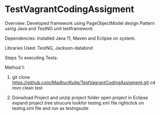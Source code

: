 # TestVagrantCodingAssigment

Overview:
Developed framework using PageObjectModel design Pattern using Java and TestNG unit testframework 

Dependencies: Installed Java 11, Maven and Eclipse on system.

Libraries Used: TestNG, Jackson-databind

Steps To executing Tests:

Method 1:
1. git clone https://github.com/MadhuriKulle/TestVagrantCodingAssigment.git
  cd 
  mvn clean test

2. Donwload Project and unzip project folder
  open project in Eclipse
  expand project tree strucure
  lookfor testng.xml file
  rightclick on testng.xml file and run as testngsuite
  


